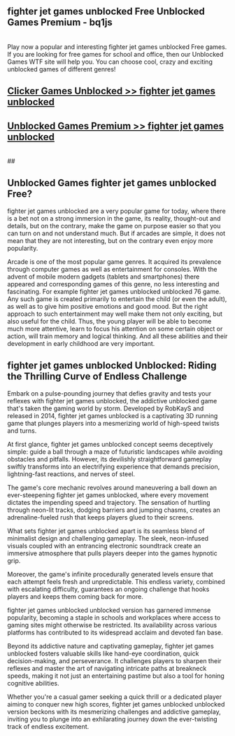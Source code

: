 ## fighter jet games unblocked Free Unblocked Games Premium - bq1js <br>
<br>
Play now a popular and interesting fighter jet games unblocked Free games. If you are looking for free games for school and office, then our Unblocked Games WTF site will help you. You can choose cool, crazy and exciting unblocked games of different genres!


##  [Clicker Games Unblocked >> fighter jet games unblocked](http://freeplayer.one?title=fighter_jet_games_unblocked&ref=05)

##  [Unblocked Games Premium >> fighter jet games unblocked](http://freeplayer.one?title=fighter_jet_games_unblocked&ref=05)
  <br>
  ##



## Unblocked Games fighter jet games unblocked Free?

fighter jet games unblocked are a very popular game for today, where there is a bet not on a strong immersion in the game, its reality, thought-out and details, but on the contrary, make the game on purpose easier so that you can turn on and not understand much. But if arcades are simple, it does not mean that they are not interesting, but on the contrary even enjoy more popularity.

Arcade is one of the most popular game genres. It acquired its prevalence through computer games as well as entertainment for consoles. With the advent of mobile modern gadgets (tablets and smartphones) there appeared and corresponding games of this genre, no less interesting and fascinating. For example fighter jet games unblocked unblocked 76 game. Any such game is created primarily to entertain the child (or even the adult), as well as to give him positive emotions and good mood. But the right approach to such entertainment may well make them not only exciting, but also useful for the child. Thus, the young player will be able to become much more attentive, learn to focus his attention on some certain object or action, will train memory and logical thinking. And all these abilities and their development in early childhood are very important.

##  fighter jet games unblocked Unblocked: Riding the Thrilling Curve of Endless Challenge

Embark on a pulse-pounding journey that defies gravity and tests your reflexes with fighter jet games unblocked, the addictive unblocked game that's taken the gaming world by storm. Developed by RobKayS and released in 2014, fighter jet games unblocked is a captivating 3D running game that plunges players into a mesmerizing world of high-speed twists and turns.

At first glance, fighter jet games unblocked concept seems deceptively simple: guide a ball through a maze of futuristic landscapes while avoiding obstacles and pitfalls. However, its devilishly straightforward gameplay swiftly transforms into an electrifying experience that demands precision, lightning-fast reactions, and nerves of steel.

The game's core mechanic revolves around maneuvering a ball down an ever-steepening fighter jet games unblocked, where every movement dictates the impending speed and trajectory. The sensation of hurtling through neon-lit tracks, dodging barriers and jumping chasms, creates an adrenaline-fueled rush that keeps players glued to their screens.

What sets fighter jet games unblocked apart is its seamless blend of minimalist design and challenging gameplay. The sleek, neon-infused visuals coupled with an entrancing electronic soundtrack create an immersive atmosphere that pulls players deeper into the games hypnotic grip.

Moreover, the game's infinite procedurally generated levels ensure that each attempt feels fresh and unpredictable. This endless variety, combined with escalating difficulty, guarantees an ongoing challenge that hooks players and keeps them coming back for more.

fighter jet games unblocked unblocked version has garnered immense popularity, becoming a staple in schools and workplaces where access to gaming sites might otherwise be restricted. Its availability across various platforms has contributed to its widespread acclaim and devoted fan base.

Beyond its addictive nature and captivating gameplay, fighter jet games unblocked fosters valuable skills like hand-eye coordination, quick decision-making, and perseverance. It challenges players to sharpen their reflexes and master the art of navigating intricate paths at breakneck speeds, making it not just an entertaining pastime but also a tool for honing cognitive abilities.

Whether you're a casual gamer seeking a quick thrill or a dedicated player aiming to conquer new high scores, fighter jet games unblocked unblocked version beckons with its mesmerizing challenges and addictive gameplay, inviting you to plunge into an exhilarating journey down the ever-twisting track of endless excitement.